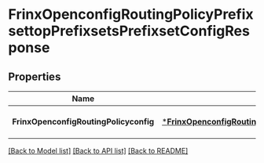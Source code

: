 # FrinxOpenconfigRoutingPolicyPrefixsettopPrefixsetsPrefixsetConfigResponse

## Properties
Name | Type | Description | Notes
------------ | ------------- | ------------- | -------------
**FrinxOpenconfigRoutingPolicyconfig** | [***FrinxOpenconfigRoutingPolicyPrefixsettopPrefixsetsPrefixsetConfig**](frinx.openconfig.routing.policy.prefixsettop.prefixsets.prefixset.Config.md) |  | [optional] [default to null]

[[Back to Model list]](../README.md#documentation-for-models) [[Back to API list]](../README.md#documentation-for-api-endpoints) [[Back to README]](../README.md)


